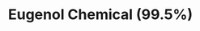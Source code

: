 ---
name: Eugenol Chemical (99.5%)
title: Eugenol Chemical (99.5%)
details:
  - detail:
      key: Storage
      value: Store in tightly closed containers in a cool,dark and dry place.
  - detail:
      key: Purity by GLC
      value: 99.56 % by GLC
  - detail:
      key: Phenol
      value: Complies with I.P.
  - detail:
      key: Optical Rotation
      value: -2 deg to 2 deg
  - detail:
      key: Refractive Index
      value: 1.5100 to 1.5500
  - detail:
      key: Identification
      value: Complies with I.P.
  - detail:
      key: Description
      value: Obtaining by fractional distillation of clove leaf oil
  - detail:
      key: Source
      value: Clove leaf oil
  - detail:
      key: Molecular weight
      value: 164.20 g/mol
  - detail:
      key: Chemical formula
      value: C10H12O2
  - detail:
      key: EC No
      value: 202-589-1
  - detail:
      key: FEMA No
      value: 2467
  - detail:
      key: CAS No
      value: 97-53-0
  - detail:
      key: Boiling Point
      value: 254 deg C
  - detail:
      key: Density
      value: 1.06 g/cm3
  - detail:
      key: Packaging Size
      value: 5,25,200 Kg
  - detail:
      key: Packaging Type
      value: Can,Barrel
  - detail:
      key: Physical State
      value: Liquid
  - detail:
      key: Brand
      value: Natural Aroma
showOnHome: false
thumbnail: https://5.imimg.com/data5/SELLER/Default/2021/12/KH/AI/EW/3823480/eugenol-chemical-99-5--500x500.png
productImages:
  - https://ucarecdn.com/8213c725-21d0-4ac0-ad5e-c1975c20032b/
category: aroma chemicals
---